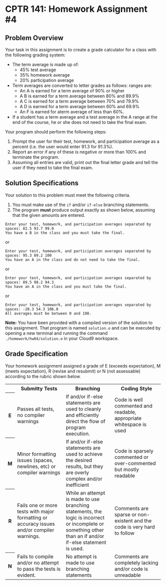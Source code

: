 # CPTR 141: Homework Assignment #4

## Problem Overview
Your task in this assignment is to create a grade calculator for a class with the following grading system:

  *  The term average is made up of:
        * 45% test average
        * 35% homework average
        * 20% participation average
  * Term averages are converted to letter grades as follows: ranges are:
    * An A is earned for a term average of 90% or higher
    * A B is earned for a term average between 80% and 89.9%
    * A C is earned for a term average between 70% and 79.9%
    * A D is earned for a term average between 60% and 69.9%
    * An F is earned for aterm average of less than 60%.
  * If a student has a term average and a test average in the A range at the end of the course, he or she does not need to take the final exam.

 Your program should perform the following steps:

 1. Prompt the user for their test, homework, and participation average as a percent (i.e. the user would enter 91.3 for 91.3%).
 2. Report an error if any of these is negative or more than 100% and terminate the program.
 3. Assuming all entries are valid, print out the final letter grade and tell the user if they need to take the final exam.

## Solution Specifications

Your solution to this problem must meet the following criteria.

1. You must make use of the ``if`` and/or ``if-else`` branching statements.
2. The program **must** produce output exactly as shown below, assuming that the given amounts are entered.

```
Enter your test, homework, and participation averages separated by spaces: 82.5 93.7 99.0
You have a B in the class and you must take the final.
```

or

```
Enter your test, homework, and participation averages separated by spaces: 95.3 89.2 100
You have an A in the class and do not need to take the final.
```

or 

```
Enter your test, homework, and participation averages separated by spaces: 89.5 98.2 94.3
You have an A in the class and you must take the final.
```

or

```
Enter your test, homework, and participation averages separated by spaces: -20.3 54.3 106.8
All averages must be between 0 and 100.
```

**Note:** You have been provided with a compiled version of the solution to this assignment.  That program is named ``solution.o`` and can be executed by opening a new terminal and running the command ``./homework/hw04/solution.o`` in your Cloud9 workspace.

## Grade Specification

Your homework assignment assigned a grade of E (exceeds expectation), M (meets expectation), R (revise and resubmit) or N (not assessable) according to the rubric shown below.

<table id="grade" cellspacing="0">
  <tr>
    <th style="width: 5%"></th>
    <th style="width: 31.6%">Submitty Tests</th>
    <th style="width: 31.6%">Branching</th>
    <th style="width: 31.6%">Coding Style</th>
  </tr>
  <tr>
    <th>E</th>
    <td>Passes all tests, no compiler warnings</td>
    <td>If and/or if-else statements are used to cleanly and efficiently direct the flow of program execution.</td>
    <td>Code is well commented and readable, appropriate whitespace is used</td>
  </tr>
  <tr>
    <th>M</th>
    <td>Minor formatting issues (spaces, newlines, etc) or compiler warnings</td>
    <td>If and/or if-else statements are used to achieve the desired results, but they are overly complex and/or inefficient</td> 
    <td>Code is sparsely commented or over-commented but mostly readable</td>
  </tr>
  <tr>
    <th>R</th>
    <td>Fails one or more tests with major formatting or accuracy issues and/or compiler warnings.</td>
    <td>While an attempt is made to use branching statements, the logic is incorrect or incomplete or something other than an if and/or if-else statement is used.</td>
    <td>Comments are sparse or non-existent and the code is very hard to follow</td>
  </tr>
  <tr>
    <th>N</th>
    <td>Fails to compile and/or no attempt to pass the tests is evident.</td>
    <td>No attempt is made to use branching statements</td>
    <td>Comments are completely lacking and/or code is unreadable</td>
  </tr>
</table>
